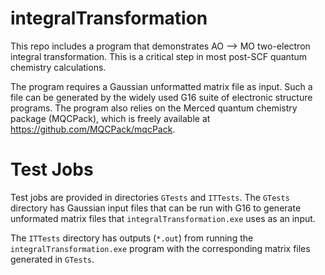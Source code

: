 # integralTransformation
This repo includes a program that demonstrates AO --> MO two-electron integral transformation. This is a critical step in most post-SCF quantum chemistry calculations.

The program requires a Gaussian unformatted matrix file as input. Such a file can be generated by the widely used G16 suite of electronic structure programs. The program also relies on the Merced quantum chemistry package (MQCPack), which is freely available at https://github.com/MQCPack/mqcPack.


# Test Jobs
Test jobs are provided in directories `GTests` and `ITTests`. The `GTests` directory has Gaussian input files that can be run with G16 to generate unformated matrix files that `integralTransformation.exe` uses as an input.

The `ITTests` directory has outputs (`*.out`) from running the `integralTransformation.exe` program with the corresponding matrix files generated in `GTests`.
